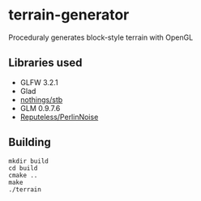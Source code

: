 # terrain-generator
Proceduraly generates block-style terrain with OpenGL

## Libraries used
- GLFW 3.2.1
- Glad
- [nothings/stb](https://github.com/nothings/stb)
- GLM 0.9.7.6
- [Reputeless/PerlinNoise](https://github.com/Reputeless/PerlinNoise)

## Building
```
mkdir build
cd build
cmake ..
make
./terrain
```